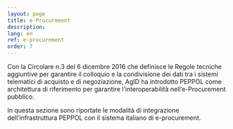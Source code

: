 ```yaml
---
layout: page
title: e-Procurement
description: 
lang: en
ref: e-procurement
order: 7
---
```


Con la Circolare n.3 del 6 dicembre 2016 che definisce le Regole tecniche
aggiuntive per garantire il colloquio e la condivisione dei dati tra i sistemi
telematici di acquisto e di negoziazione, AgID ha introdotto PEPPOL come
architettura di riferimento per garantire l’interoperabilità nell’e-Procurement
pubblico.

In questa sezione sono riportate le modalità di integrazione dell’infrastruttura
PEPPOL con il sistema italiano di e-procurement.